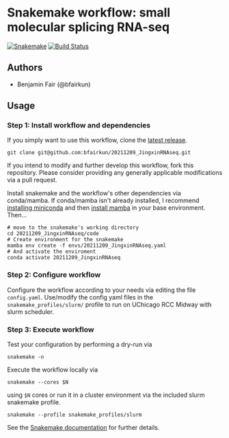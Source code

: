 # Snakemake workflow: small molecular splicing RNA-seq

[![Snakemake](https://img.shields.io/badge/snakemake-≥6.1.0-brightgreen.svg)](https://snakemake.bitbucket.io)
[![Build Status](https://travis-ci.org/snakemake-workflows/20211209_JingxinRNAseq.svg?branch=master)](https://travis-ci.org/snakemake-workflows/20211209_JingxinRNAseq)


## Authors

* Benjamin Fair (@bfairkun)

## Usage

### Step 1: Install workflow and dependencies

If you simply want to use this workflow, clone the [latest release](https://github.com/bfairkun/20211209_JingxinRNAseq).

    git clone git@github.com:bfairkun/20211209_JingxinRNAseq.git

If you intend to modify and further develop this workflow, fork this repository. Please consider providing any generally applicable modifications via a pull request.

Install snakemake and the workflow's other dependencies via conda/mamba. If conda/mamba isn't already installed, I recommend [installing miniconda](https://docs.conda.io/en/latest/miniconda.html) and then [install mamba](https://github.com/mamba-org/mamba) in your base environment. Then...

    # move to the snakemake's working directory
    cd 20211209_JingxinRNAseq/code
    # Create environment for the snakemake
    mamba env create -f envs/20211209_JingxinRNAseq.yaml
    # And activate the enviroment
    conda activate 20211209_JingxinRNAseq

### Step 2: Configure workflow

Configure the workflow according to your needs via editing the file `config.yaml`. Use/modify the config yaml files in the `snakemake_profiles/slurm/` profile to run on UChicago RCC Midway with slurm scheduler.

### Step 3: Execute workflow

Test your configuration by performing a dry-run via

    snakemake -n

Execute the workflow locally via

    snakemake --cores $N

using `$N` cores or run it in a cluster environment via the included slurm snakemake profile.

    snakemake --profile snakemake_profiles/slurm

See the [Snakemake documentation](https://snakemake.readthedocs.io) for further details.
